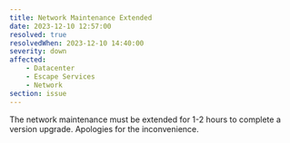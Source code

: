 ```yaml
---
title: Network Maintenance Extended
date: 2023-12-10 12:57:00
resolved: true
resolvedWhen: 2023-12-10 14:40:00
severity: down
affected:
    - Datacenter
    - Escape Services
    - Network
section: issue
---
```


The network maintenance must be extended for 1-2 hours to complete a version upgrade. Apologies for the inconvenience.
